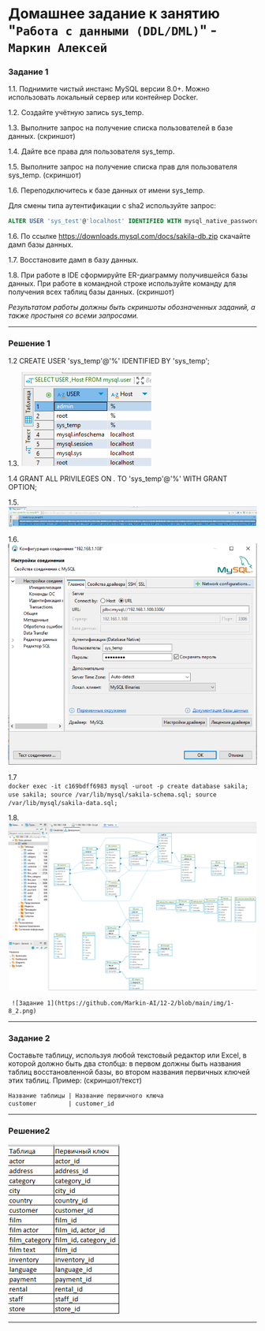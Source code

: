 # Домашнее задание к занятию "`Работа с данными (DDL/DML)`" - `Маркин Алексей`

### Задание 1

1.1. Поднимите чистый инстанс MySQL версии 8.0+. Можно использовать локальный сервер или контейнер Docker.

1.2. Создайте учётную запись sys_temp. 

1.3. Выполните запрос на получение списка пользователей в базе данных. (скриншот)

1.4. Дайте все права для пользователя sys_temp. 

1.5. Выполните запрос на получение списка прав для пользователя sys_temp. (скриншот)

1.6. Переподключитесь к базе данных от имени sys_temp.

Для смены типа аутентификации с sha2 используйте запрос: 
```sql
ALTER USER 'sys_test'@'localhost' IDENTIFIED WITH mysql_native_password BY 'password';
```
1.6. По ссылке https://downloads.mysql.com/docs/sakila-db.zip скачайте дамп базы данных.

1.7. Восстановите дамп в базу данных.

1.8. При работе в IDE сформируйте ER-диаграмму получившейся базы данных. При работе в командной строке используйте команду для получения всех таблиц базы данных. (скриншот)

*Результатом работы должны быть скриншоты обозначенных заданий, а также простыня со всеми запросами.*

---

### Решение 1

1.2 CREATE USER 'sys_temp'@'%' IDENTIFIED BY 'sys_temp';

1.3. ![Задание 1](https://github.com/Markin-AI/12-2/blob/main/img/1-3.png)

1.4 GRANT ALL PRIVILEGES ON *.* TO 'sys_temp'@'%' WITH GRANT OPTION;

1.5. ![Задание 1](https://github.com/Markin-AI/12-2/blob/main/img/1-5.png)

1.6. ![Задание 1](https://github.com/Markin-AI/12-2/blob/main/img/1-6.png)

1.7  
	 ```
	 docker exec -it c169bdff6983 mysql -uroot -p
	 create database sakila;
	 use sakila;
	 source /var/lib/mysql/sakila-schema.sql;
	 source /var/lib/mysql/sakila-data.sql;
	 ```
	 
1.8. ![Задание 1](https://github.com/Markin-AI/12-2/blob/main/img/1-8.png)

	 ![Задание 1](https://github.com/Markin-AI/12-2/blob/main/img/1-8_2.png)

---

### Задание 2
Составьте таблицу, используя любой текстовый редактор или Excel, в которой должно быть два столбца: в первом должны быть названия таблиц восстановленной базы, во втором названия первичных ключей этих таблиц. Пример: (скриншот/текст)
```
Название таблицы | Название первичного ключа
customer         | customer_id
```

---

### Решение2

![Задание 2](https://github.com/Markin-AI/12-2/blob/main/img/2-1.png)

---